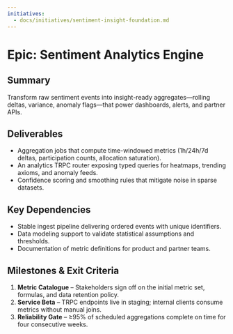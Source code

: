 ```yaml
---
initiatives:
  - docs/initiatives/sentiment-insight-foundation.md
---
```


# Epic: Sentiment Analytics Engine

## Summary
Transform raw sentiment events into insight-ready aggregates—rolling deltas, variance, anomaly flags—that power dashboards, alerts, and partner APIs.

## Deliverables
- Aggregation jobs that compute time-windowed metrics (1h/24h/7d deltas, participation counts, allocation saturation).
- An analytics TRPC router exposing typed queries for heatmaps, trending axioms, and anomaly feeds.
- Confidence scoring and smoothing rules that mitigate noise in sparse datasets.

## Key Dependencies
- Stable ingest pipeline delivering ordered events with unique identifiers.
- Data modeling support to validate statistical assumptions and thresholds.
- Documentation of metric definitions for product and partner teams.

## Milestones & Exit Criteria
1. **Metric Catalogue** – Stakeholders sign off on the initial metric set, formulas, and data retention policy.
2. **Service Beta** – TRPC endpoints live in staging; internal clients consume metrics without manual joins.
3. **Reliability Gate** – ≥95% of scheduled aggregations complete on time for four consecutive weeks.
